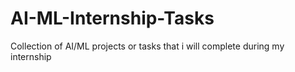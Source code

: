 # AI-ML-Internship-Tasks
Collection of AI/ML projects or tasks that i will complete during my internship
